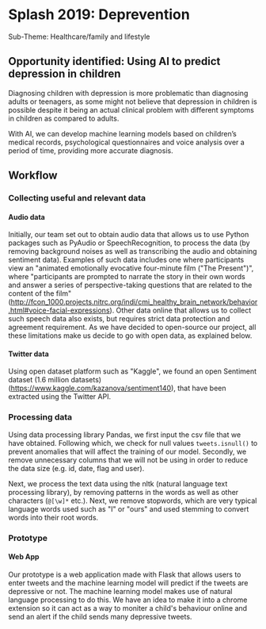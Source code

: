 # Splash 2019: Deprevention
Sub-Theme: Healthcare/family and lifestyle

## Opportunity identified: Using AI to predict depression in children
Diagnosing children with depression is more problematic than diagnosing adults or teenagers, as some might not believe that depression in children is possible despite it being an actual clinical problem with different symptoms in children as compared to adults.

With AI, we can develop machine learning models based on children’s medical records, psychological questionnaires and voice analysis over a period of time, providing more accurate diagnosis. 

## Workflow

### Collecting useful and relevant data

#### Audio data
Initially, our team set out to obtain audio data that allows us to use Python packages such as PyAudio or SpeechRecognition, to process the data (by removing background noises as well as transcribing the audio and obtaining sentiment data). Examples of such data includes one where participants view an "animated emotionally evocative four-minute film ("The Present")", where "participants are prompted to narrate the story in their own words and answer a series of perspective-taking questions that are related to the content of the film" (http://fcon_1000.projects.nitrc.org/indi/cmi_healthy_brain_network/behavior.html#voice-facial-expressions). Other data online that allows us to collect such speech data also exists, but requires strict data protection and agreement requirement. As we have decided to open-source our project, all these limitations make us decide to go with open data, as explained below.

#### Twitter data
Using open dataset platform such as "Kaggle", we found an open Sentiment dataset (1.6 million datasets) (https://www.kaggle.com/kazanova/sentiment140), that have been extracted using the Twitter API.

### Processing data
Using data processing library Pandas, we first input the csv file that we have obtained. Following which, we check for null values ```tweets.isnull()``` to prevent anomalies that will affect the training of our model. Secondly, we remove unnecessary columns that we will not be using in order to reduce the data size (e.g. id, date, flag and user).

Next, we process the text data using the nltk (natural language text processing library), by removing patterns in the words as well as other characters (```@[\w]*``` etc.). Next, we remove stopwords, which are very typical language words used such as "I" or "ours" and used stemming to convert words into their root words.

### Prototype
#### Web App
Our prototype is a web application made with Flask that allows users to enter tweets and the machine learning model will predict if the tweets are depressive or not. The machine learning model makes use of natural language processing to do this. We have an idea to make it into a chrome extension so it can act as a way to moniter a child's behaviour online and send an alert if the child sends many depressive tweets. 
